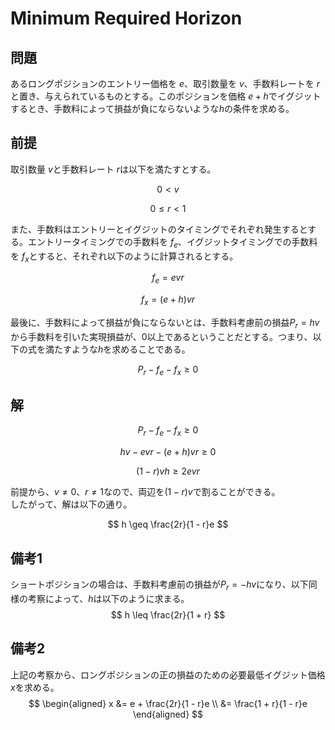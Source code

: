 # Minimum Required Horizon
## 問題
あるロングポジションのエントリー価格を $e$、取引数量を $v$、手数料レートを $r$と置き、与えられているものとする。このポジションを価格 $e + h$でイグジットするとき、手数料によって損益が負にならないような$h$の条件を求める。

## 前提
取引数量 $v$と手数料レート $r$は以下を満たすとする。

$$
0 < v
$$

$$
0 \leq r < 1
$$

また、手数料はエントリーとイグジットのタイミングでそれぞれ発生するとする。エントリータイミングでの手数料を $f_e$、イグジットタイミングでの手数料を $f_x$とすると、それぞれ以下のように計算されるとする。

$$
f_e = evr
$$

$$
f_x = (e + h)vr
$$

最後に、手数料によって損益が負にならないとは、手数料考慮前の損益$P_r = hv$から手数料を引いた実現損益が、$0$以上であるということだとする。つまり、以下の式を満たすような$h$を求めることである。

$$
P_r - f_e - f_x \geq 0
$$

## 解

$$
P_r - f_e - f_x \geq 0
$$

$$
hv - evr - (e + h)vr \geq 0
$$

$$
(1 - r)vh \geq 2evr
$$

前提から、$v \neq 0$、$r \neq 1$なので、両辺を$(1 - r)v$で割ることができる。
<br>したがって、解は以下の通り。

$$
h \geq \frac{2r}{1 - r}e
$$

## 備考1
ショートポジションの場合は、手数料考慮前の損益が$P_r = -hv$になり、以下同様の考察によって、$h$は以下のように求まる。
$$
h \leq \frac{2r}{1 + r}
$$

## 備考2

上記の考察から、ロングポジションの正の損益のための必要最低イグジット価格$x$を求める。
$$
\begin{aligned}
x &= e + \frac{2r}{1 - r}e \\
&= \frac{1 + r}{1 - r}e
\end{aligned}
$$